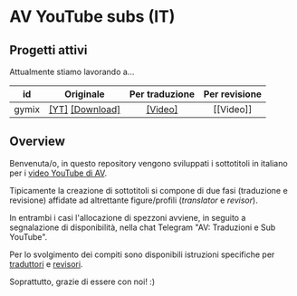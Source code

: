 # AV YouTube subs (IT)

## Progetti attivi

Attualmente stiamo lavorando a...

id   | Originale | Per traduzione | Per revisione 
:---:|:---------:|:--------------:|:-------------:
gymix| [[YT]]( https://youtu.be/3gLOVtbG6QI) [[Download]](https://drive.google.com/file/d/1yvIIdbMMIickTUKoKgK2hd8Csz-h5Mzo/view?usp=sharing)| [[Video]](https://youtu.be/lw53nODhRXU ) | [[Video]] 

<!-- arav| [[YT]]( https://youtu.be/vQe-AGDKyzU) [[Download]](https://drive.google.com/file/d/1NedY0rt7InWwdmg7p8F0K1ilRjTAHHUE/view?usp=sharing)| [[Video]](https://youtu.be/Lox6tAor5Xo) | [Video]  -->

<!-- hnva2| [[YT]](https://youtu.be/cJ9kGZMbyVw) [[Download]](https://drive.google.com/file/d/1bgxoD6IrdfN507xylHW3ylcZk73GBaIc/view?usp=sharing)| [[Video]](https://youtu.be/Jaok_8MNntQ) | [[Video]](https://youtu.be/GqygCQlP6Ro) | [Video] -->

## Overview

Benvenuta/o, in questo repository vengono sviluppati i sottotitoli in
italiano per i [video YouTube di
AV](https://www.youtube.com/channel/UC7ajaARFH8ASLoh5gffmEkg).

Tipicamente la creazione di sottotitoli si compone di due fasi
(traduzione e revisione) affidate ad altrettante figure/profili
(*translator* e *revisor*).

In entrambi i casi l'allocazione di spezzoni avviene, in seguito a
segnalazione di disponibilità, nella chat Telegram "AV: Traduzioni e
Sub YouTube".

Per lo svolgimento dei compiti sono disponibili istruzioni specifiche per
[traduttori](doc/translate.md) e [revisori](doc/revise.md).

Soprattutto, grazie di essere con noi! :)


